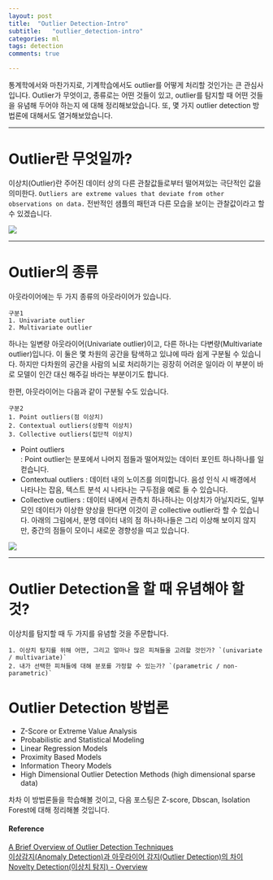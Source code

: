 ```yaml
---
layout: post
title:  "Outlier Detection-Intro"
subtitle:   "outlier_detection-intro"
categories: ml
tags: detection
comments: true

---
```


통계학에서와 마찬가지로, 기계학습에서도 outlier를 어떻게 처리할 것인가는 큰 관심사입니다.
Outlier가 무엇이고, 종류로는 어떤 것들이 있고, outlier를 탐지할 때 어떤 것들을 유념해 두어야 하는지
에 대해 정리해보았습니다. 또, 몇 가지 outlier detection 방법론에 대해서도 열거해보았습니다. 

---

# Outlier란 무엇일까?

이상치(Outlier)란 주어진 데이터 상의 다른 관찰값들로부터 떨어져있는 극단적인 값을 의미한다. 
`Outliers are extreme values that deviate from other observations on data.`
전반적인 샘플의 패턴과 다른 모습을 보이는 관찰값이라고 할 수 있겠습니다.

![](https://miro.medium.com/max/480/0*R9u16eEcsZHpjH4O.)

---

# Outlier의 종류

아웃라이어에는 두 가지 종류의 아웃라이어가 있습니다.  
```
구분1
1. Univariate outlier  
2. Multivariate outlier
```
하나는 일변량 아웃라이어(Univariate outlier)이고, 다른 하나는 다변량(Multivariate outlier)입니다. 이 둘은 몇 차원의 공간을
탐색하고 있냐에 따라 쉽게 구분될 수 있습니다. 하지만 다차원의 공간을 사람의 뇌로 처리하기는 굉장히 어려운 
일이라 이 부분이 바로 모델이 인간 대신 해주길 바라는 부분이기도 합니다. 

한편, 아웃라이어는 다음과 같이 구분될 수도 있습니다.  
```
구분2
1. Point outliers(점 이상치)  
2. Contextual outliers(상황적 이상치)  
3. Collective outliers(집단적 이상치)  
```

* Point outliers  
: Point outlier는 분포에서 나머지 점들과 떨어져있는 데이터 포인트 하나하나를 일컫습니다.  
* Contextual outliers
: 데이터 내의 노이즈를 의미합니다. 음성 인식 시 배경에서 나타나는 잡음, 텍스트 분석 시 나타나는 구두점을
예로 들 수 있습니다. 
* Collective outliers
: 데이터 내에서 관측치 하나하나는 이상치가 아닐지라도, 일부 모인 데이터가 이상한 양상을 띈다면 이것이 곧
collective outlier라 할 수 있습니다. 아래의 그림에서, 분명 데이터 내의 점 하나하나들은 그리 이상해
보이지 않지만, 중간의 점들이 모이니 새로운 경향성을 띠고 있습니다. 

![](https://miro.medium.com/max/736/0*oj1v0rhvPt0u-jYH.)  

---

# Outlier Detection을 할 때 유념해야 할 것?  

이상치를 탐지할 때 두 가지를 유념할 것을 주문합니다.
```
1. 이상치 탐지를 위해 어떤, 그리고 얼마나 많은 피쳐들을 고려할 것인가? `(univariate / multivariate)`
2. 내가 선택한 피쳐들에 대해 분포를 가정할 수 있는가? `(parametric / non-parametric)`
```

# Outlier Detection 방법론  
- Z-Score or Extreme Value Analysis
- Probabilistic and Statistical Modeling
- Linear Regression Models
- Proximity Based Models
- Information Theory Models
- High Dimensional Outlier Detection Methods (high dimensional sparse data)

차차 이 방법론들을 학습해볼 것이고, 다음 포스팅은 Z-score, Dbscan, Isolation Forest에 대해 정리해볼 
것입니다. 

  
#### Reference
[A Brief Overview of Outlier Detection Techniques](https://towardsdatascience.com/a-brief-overview-of-outlier-detection-techniques-1e0b2c19e561)  
[이상감지(Anomaly Detection)과 아웃라이어 감지(Outlier Detection)의 차이](http://intothedata.com/02.scholar_category/anomaly_detection/)  
[Novelty Detection(이상치 탐지) - Overview](https://jayhey.github.io/novelty%20detection/2017/10/18/Novelty_detection_overview/)  
